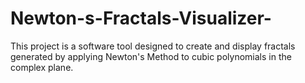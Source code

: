 # Newton-s-Fractals-Visualizer-
This project is a software tool designed to create and display fractals generated by applying Newton's Method to cubic polynomials in the complex plane.
